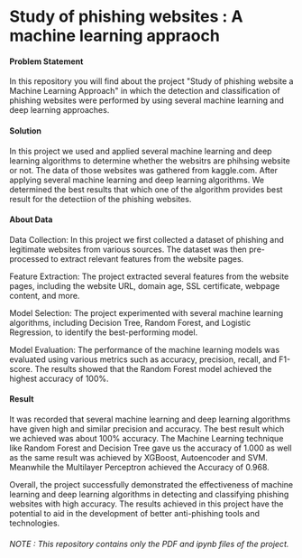 # Study of phishing websites : A machine learning appraoch

#### Problem Statement
In this repository you will find about the project "Study of phishing website a Machine Learning Approach" in which the detection and classification of phishing websites were performed by using several machine learning and deep learning approaches.

#### Solution
In this project we used and applied several machine learning and deep learning algorithms to determine whether the websitrs are phihsing website or not. The data of those websites was gathered from kaggle.com. After applying several machine learning and deep learning algorithms. We determined the best results that which one of the algorithm provides best result for the detectiion of the phishing websites.

#### About Data
Data Collection: In this project we first collected a dataset of phishing and legitimate websites from various sources. The dataset was then pre-processed to extract relevant features from the website pages.

Feature Extraction: The project extracted several features from the website pages, including the website URL, domain age, SSL certificate, webpage content, and more.

Model Selection: The project experimented with several machine learning algorithms, including Decision Tree, Random Forest, and Logistic Regression, to identify the best-performing model.

Model Evaluation: The performance of the machine learning models was evaluated using various metrics such as accuracy, precision, recall, and F1-score. The results showed that the Random Forest model achieved the highest accuracy of 100%.

#### Result 
It was recorded that several machine learning and deep learning algorithms have given high and similar precision and accuracy. The best result which we achieved was about 100% accuracy. The Machine Learning technique like Random Forest and Decision Tree gave us the accuracy of 1.000 as well as the same result was achieved by XGBoost, Autoencoder and SVM. Meanwhile the Multilayer Perceptron achieved the Accuracy of 0.968.

Overall, the project successfully demonstrated the effectiveness of machine learning and deep learning algorithms in detecting and classifying phishing websites with high accuracy. The results achieved in this project have the potential to aid in the development of better anti-phishing tools and technologies.

###### NOTE : This repository contains only the PDF and ipynb files of the project.
